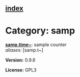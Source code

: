 [index](index.html) 
---

# Category: samp




[**samp.time\~**](samp.time~.html): sample counter <br>
_aliases:_ \[samp.t\~\]



**Version:** 0.9.6

**License:** GPL3
